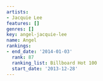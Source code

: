 ```yaml
---
artists:
- Jacquie Lee
features: []
genres: []
key: angel-jacquie-lee
name: Angel
rankings:
- end_date: '2014-01-03'
  rank: 87
  ranking_list: Billboard Hot 100
  start_date: '2013-12-28'
---
```



